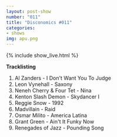 ```yaml
---
layout: post-show
number: "011"
title: "Disconomics #011"
categories:
- shows
img: apu.png
---
```


{% include show_live.html %}

**Tracklisting**

1. Al Zanders - I Don't Want You To Judge
1. Leon Vynehall - Saxony 
1. Neneh Cherry & Four Tet - Nina
1. Kenton Slash Demon - Skydancer I
1. Reggie Snow - 1992
1. Madvillain - Raid
1. Osmar Milito - America Latina
1. Grant Green - Ain't It Funky Now
1. Renegades of Jazz - Pounding Song
